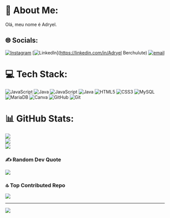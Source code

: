 # 💫 About Me:
Olá, meu nome é Adryel.


## 🌐 Socials:
[![Instagram](https://img.shields.io/badge/Instagram-%23E4405F.svg?logo=Instagram&logoColor=white)](https://instagram.com/adryel_alvs) [![LinkedIn](https://img.shields.io/badge/LinkedIn-%230077B5.svg?logo=linkedin&logoColor=white)](https://linkedin.com/in/Adryel Berchulute) [![email](https://img.shields.io/badge/Email-D14836?logo=gmail&logoColor=white)](mailto:adryel.berchulute@hotmail.com) 

# 💻 Tech Stack:
![JavaScript](https://img.shields.io/badge/javascript-%23323330.svg?style=for-the-badge&logo=javascript&logoColor=%23F7DF1E) ![Java](https://img.shields.io/badge/java-%23ED8B00.svg?style=for-the-badge&logo=openjdk&logoColor=white) ![JavaScript](https://img.shields.io/badge/javascript-%23323330.svg?style=for-the-badge&logo=javascript&logoColor=%23F7DF1E) ![Java](https://img.shields.io/badge/java-%23ED8B00.svg?style=for-the-badge&logo=openjdk&logoColor=white) ![HTML5](https://img.shields.io/badge/html5-%23E34F26.svg?style=for-the-badge&logo=html5&logoColor=white) ![CSS3](https://img.shields.io/badge/css3-%231572B6.svg?style=for-the-badge&logo=css3&logoColor=white) ![MySQL](https://img.shields.io/badge/mysql-4479A1.svg?style=for-the-badge&logo=mysql&logoColor=white) ![MariaDB](https://img.shields.io/badge/MariaDB-003545?style=for-the-badge&logo=mariadb&logoColor=white) ![Canva](https://img.shields.io/badge/Canva-%2300C4CC.svg?style=for-the-badge&logo=Canva&logoColor=white) ![GitHub](https://img.shields.io/badge/github-%23121011.svg?style=for-the-badge&logo=github&logoColor=white) ![Git](https://img.shields.io/badge/git-%23F05033.svg?style=for-the-badge&logo=git&logoColor=white)
# 📊 GitHub Stats:
![](https://github-readme-stats.vercel.app/api?username=adryelberchulute&theme=dark&hide_border=false&include_all_commits=false&count_private=false)<br/>
![](https://nirzak-streak-stats.vercel.app/?user=adryelberchulute&theme=dark&hide_border=false)<br/>
![](https://github-readme-stats.vercel.app/api/top-langs/?username=adryelberchulute&theme=dark&hide_border=false&include_all_commits=false&count_private=false&layout=compact)

### ✍️ Random Dev Quote
![](https://quotes-github-readme.vercel.app/api?type=horizontal&theme=tokyonight)

### 🔝 Top Contributed Repo
![](https://github-contributor-stats.vercel.app/api?username=adryelberchulute&limit=5&theme=prussian&combine_all_yearly_contributions=true)

---
[![](https://visitcount.itsvg.in/api?id=adryelberchulute&icon=0&color=1)](https://visitcount.itsvg.in)

<!-- Proudly created with GPRM ( https://gprm.itsvg.in ) -->
